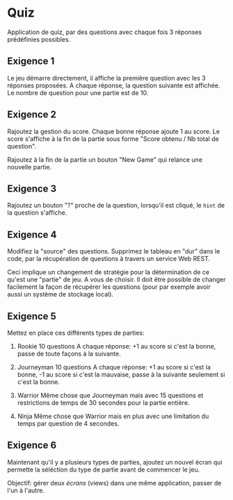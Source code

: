 # Quiz

Application de quiz, par des questions avec chaque fois 3 réponses prédéfinies possibles.

## Exigence 1

Le jeu démarre directement, il affiche la première question avec les 3 réponses proposées.
A chaque réponse, la question suivante est affichée.
Le nombre de question pour une partie est de 10.

## Exigence 2

Rajoutez la gestion du score.
Chaque bonne réponse ajoute 1 au score.
Le score s'affiche à la fin de la partie sous forme "Score obtenu / Nb total de question".

Rajoutez à la fin de la partie un bouton "New Game" qui relance une nouvelle partie.

## Exigence 3

Rajoutez un bouton "?" proche de la question, lorsqu'il est cliqué, le `hint` de la question
s'affiche.

## Exigence 4

Modifiez la "source" des questions. Supprimez le tableau en "dur" dans le code, par la récupération
de questions
à travers un service Web REST.

Ceci implique un changement de stratégie pour la détermination de ce qu'est une "partie" de jeu. A
vous de choisir.
Il doit être possible de changer facilement la façon de récupérer les questions (pour par exemple
avoir aussi un système
de stockage local).

## Exigence 5

Mettez en place ces différents types de parties:

1. Rookie
   10 questions
   A chaque réponse: +1 au score si c'est la bonne, passe de toute façons à la suivante.

2. Journeyman
   10 questions
   A chaque réponse: +1 au score si c'est la bonne, -1 au score si c'est la mauvaise, passe à la
   suivante seulement si c'est la bonne.

3. Warrior
   Même chose que Journeyman mais avec 15 questions et restrictions de temps de 30 secondes pour la
   partie entière.

4. Ninja
   Même chose que Warrior mais en plus avec une limitation du temps par question de 4 secondes.

## Exigence 6

Maintenant qu'il y a plusieurs types de parties, ajoutez un nouvel écran qui permette la séléction
du type de partie avant de commencer
le jeu.

Objectif: gérer deux _écrans_ (views) dans une même application, passer de l'un à l'autre.

